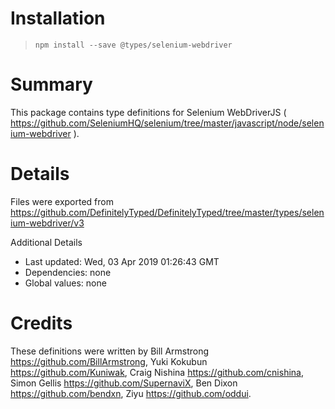 # Installation> `npm install --save @types/selenium-webdriver`# SummaryThis package contains type definitions for Selenium WebDriverJS ( https://github.com/SeleniumHQ/selenium/tree/master/javascript/node/selenium-webdriver ).# DetailsFiles were exported from https://github.com/DefinitelyTyped/DefinitelyTyped/tree/master/types/selenium-webdriver/v3Additional Details * Last updated: Wed, 03 Apr 2019 01:26:43 GMT * Dependencies: none * Global values: none# CreditsThese definitions were written by Bill Armstrong <https://github.com/BillArmstrong>, Yuki Kokubun <https://github.com/Kuniwak>, Craig Nishina <https://github.com/cnishina>, Simon Gellis <https://github.com/SupernaviX>, Ben Dixon <https://github.com/bendxn>, Ziyu <https://github.com/oddui>.